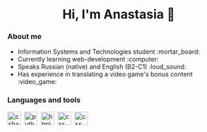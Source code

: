 <div>
<h1 align="center">Hi, I'm Anastasia 👋</h1>
  
### About me
<ul>
  <li>Information Systems and Technologies student :mortar_board:</li>
  <li>Currently learning web-development :computer:</li>
  <li>Speaks Russian (native) and English (B2-C1) :loud_sound:	</li>
  <li>Has experience in translating a video game's bonus content :video_game:</li>
</ul>
</div>

### Languages and tools
<img src="https://cdn.jsdelivr.net/gh/devicons/devicon/icons/csharp/csharp-original.svg" title="csharp" width="30px" height="30px"/>&nbsp;
<img src="https://cdn.jsdelivr.net/gh/devicons/devicon/icons/python/python-original.svg" title="python" width="30px" height="30px"/>&nbsp; 
<img src="https://cdn.jsdelivr.net/gh/devicons/devicon/icons/html5/html5-original.svg" title="html" width="30px" height="30px"/>&nbsp;
<img src="https://cdn.jsdelivr.net/gh/devicons/devicon/icons/css3/css3-original.svg" title="css" width="30px" height="30px"/>&nbsp;
<img src="https://cdn.jsdelivr.net/gh/devicons/devicon/icons/javascript/javascript-original.svg" title="css" width="30px" height="30px"/>&nbsp;
          
